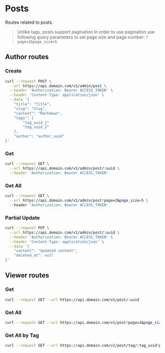 # Posts

Routes related to posts.

> Unlike tags, posts support pagination
> In order to use pagination use following query parameters to set page size and page number:
> `?page=2&page_size=5`

## Author routes

### Create 

```bash
curl --request POST \
  --url https://api.domain.com/v1/admin/post \
  --header 'Authorization: Bearer ACCESS_TOKEN' \
  --header 'Content-Type: application/json' \
  --data '{
	"title": "Title",
	"slug": "Slug",
	"content": "Markdown",
	"tags": [
		"tag_uuid_1"
		"tag_uuid_2"
	],
	"author": "author_uuid"
}'
```

### Get 

```bash
curl --request GET \
  --url https://api.domain.com/v1/admin/post/:uuid \
  --header 'Authorization: Bearer ACCESS_TOKEN'
```

### Get All 

```bash
curl --request GET \
  --url https://api.domain.com/v1/admin/post?page=2&page_size=5 \
  --header 'Authorization: Bearer ACCESS_TOKEN'
```

### Partial Update

```bash
curl --request PUT \
  --url https://api.domain.com/v1/admin/post/:uuid \
  --header 'Authorization: Bearer ACCESS_TOKEN' \
  --header 'Content-Type: application/json' \
  --data '{
	"content": "Updated content",
    "deleted_at": null
}'
```

## Viewer routes 


### Get 

```bash
curl --request GET --url https://api.domain.com/v1/post/:uuid
```

### Get All 

```bash
curl --request GET --url https://api.domain.com/v1/post?page=2&page_size=5
```

### Get All by Tag 

```bash
curl --request GET --url https://api.domain.com/v1/post/tag/:tag_uuid?page=2&page_size=5
```